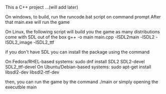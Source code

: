 This a C++ project ...(will add later)

On windows, to build, run the runcode.bat script on command prompt
After that main.exe will run the game

On Linux, the following script will build you the game as many distributions come with SDL out of the box
g++ -o main main.cpp -lSDL2main -lSDL2 -lSDL2_image -lSDL2_ttf

if you don't have SDL you can install the package using the command

On Fedora/RHEL-based systems: sudo dnf install SDL2 SDL2-devel SDL2_ttf-devel
On Ubuntu/Debian-based systems: sudo apt-get install libsdl2-dev  libsdl2-ttf-dev

then, you can run the game by the command
./main
or simply opening the executble main